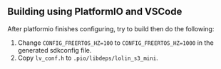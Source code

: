 ## Building using PlatformIO and VSCode
After platformio finishes configuring, try to build then do the following:

1. Change `CONFIG_FREERTOS_HZ=100` to `CONFIG_FREERTOS_HZ=1000` in the generated sdkconfig file.
2. Copy `lv_conf.h` to `.pio/libdeps/lolin_s3_mini`.